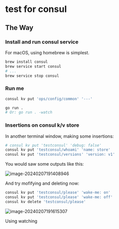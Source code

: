 # test for consul

## The Way

### Install and run consul service

For macOS, using homebrew is simplest.

```bash
brew install consul
brew service start consul
# ...
brew service stop consul
```

### Run me

```bash
consul kv put 'ops/config/common' '---'
```

```bash
go run .
# Or: go run . -watch
```

### Insertions on consul k/v store

In another terminal window, making some insertions:

```bash
# consul kv put 'testconsul' 'debug: false'
consul kv put 'testconsul/whoami' 'name: store'
consul kv put 'testconsul/versions' 'version: v1'
```

You would saw some outputs like this:

![image-20240207191408946](https://cdn.jsdelivr.net/gh/hzimg/blog-pics@master/uPic/image-20240207191408946.png)

And try mofifying and deleting now:

```bash
consul kv put 'testconsul/please' 'wake-me: on'
consul kv put 'testconsul/please' 'wake-me: off'
consul kv delete 'testconsul/please'
```

![image-20240207191615307](https://cdn.jsdelivr.net/gh/hzimg/blog-pics@master/uPic/image-20240207191615307.png)

Using watching
